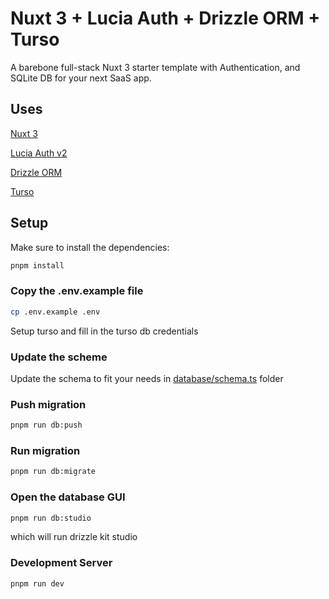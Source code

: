 # Nuxt 3 + Lucia Auth + Drizzle ORM + Turso

A barebone full-stack Nuxt 3 starter template with Authentication, and SQLite DB for your next SaaS app.

## Uses

[Nuxt 3](https://nuxt.com/docs/getting-started/introduction)

[Lucia Auth v2](https://lucia-auth.com/reference/lucia/interfaces/auth/)

[Drizzle ORM](orm.drizzle.team)

[Turso](https://turso.tech)

## Setup

Make sure to install the dependencies:

```bash
pnpm install
```

### Copy the .env.example file

```bash
cp .env.example .env
```

Setup turso and fill in the turso db credentials

### Update the scheme

Update the schema to fit your needs in [database/schema.ts](server/database/schema.ts) folder

### Push migration

```bash
pnpm run db:push
```

### Run migration

```bash
pnpm run db:migrate
```

### Open the database GUI

```bash
pnpm run db:studio
```

which will run drizzle kit studio

### Development Server

```bash
pnpm run dev
```
